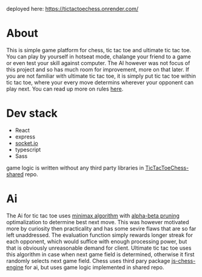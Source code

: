 deployed here: https://tictactoechess.onrender.com/

# About
This is simple game platform for chess, tic tac toe and ultimate tic tac toe. You can play by yourself in hotseat mode, chalange your friend to a game or even test your skill against computer. The AI however was not focus of this project and so has much room for improvement, more on that later. If you are not familiar with ultimate tic tac toe, it is simply put tic tac toe within tic tac toe, where your every move determins wherever your opponent can play next. You can read up more on rules [here](https://www.thegamegal.com/2018/09/01/ultimate-tic-tac-toe/).

# Dev stack
- React
- express
- [socket.io](https://socket.io/)
- typescript
- Sass

game logic is written without any third party libraries in [TicTacToeChess-shared](https://github.com/vacekto/TicTacToeChess-shared) repo.

# Ai
The Ai for tic tac toe uses [minimax algorithm](https://www.javatpoint.com/mini-max-algorithm-in-ai) with [alpha-beta pruning](https://www.javatpoint.com/ai-alpha-beta-pruning) optimalization to determine best next move. This was however motivated more by curiosity then practicality and has some sevire flaws that are so far left unaddressed. The evaluation function simply rewards longer streak for each opponent, which would suffice with enough processing power, but that is obviously unreasonable demand for client. Ultimate tic tac toe uses this algorithm in case when next game field is determined, otherwise it first randomly selects next game field. Chess uses third pary package [js-chess-engine](https://github.com/josefjadrny/js-chess-engine) for ai, but uses game logic implemented in shared repo.
